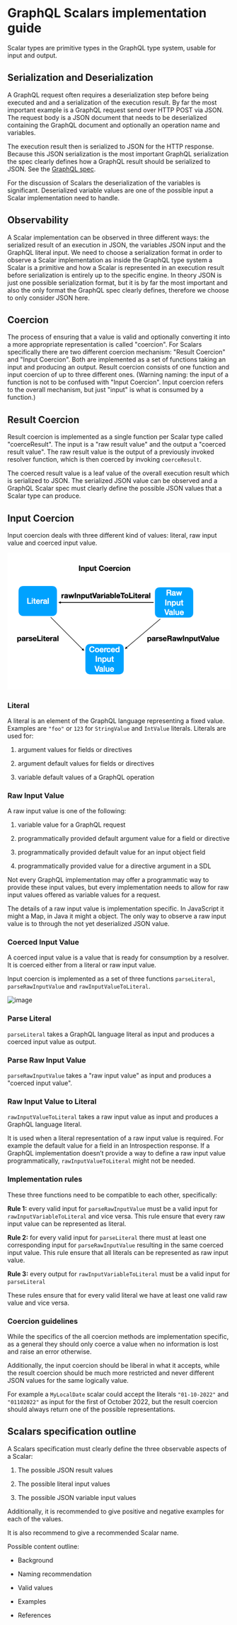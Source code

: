 # GraphQL Scalars implementation guide

Scalar types are primitive types in the GraphQL type system, usable for input
and output.

## Serialization and Deserialization

A GraphQL request often requires a deserialization step before being executed
and and a serialization of the execution result. By far the most important
example is a GraphQL request send over HTTP POST via JSON. The request body is a
JSON document that needs to be deserialized containing the GraphQL document and
optionally an operation name and variables.

The execution result then is serialized to JSON for the HTTP response. Because
this JSON serialization is the most important GraphQL serialization the spec
clearly defines how a GraphQL result should be serialized to JSON. See the
[GraphQL spec](https://spec.graphql.org/draft/#sec-Serialization-Format).

For the discussion of Scalars the deserialization of the variables is
significant. Deserialized variable values are one of the possible input a Scalar
implementation need to handle.

## Observability

A Scalar implementation can be observed in three different ways: the serialized
result of an execution in JSON, the variables JSON input and the GraphQL literal
input. We need to choose a serialization format in order to observe a Scalar
implementation as inside the GraphQL type system a Scalar is a primitive and how
a Scalar is represented in an execution result before serialization is entirely
up to the specific engine. In theory JSON is just one possible serialization
format, but it is by far the most important and also the only format the GraphQL
spec clearly defines, therefore we choose to only consider JSON here.

## Coercion

The process of ensuring that a value is valid and optionally converting it into
a more appropriate representation is called "coercion". For Scalars specifically
there are two different coercion mechanism: "Result Coercion" and "Input
Coercion". Both are implemented as a set of functions taking an input and
producing an output. Result coercion consists of one function and input coercion
of up to three different ones. (Warning naming: the input of a function is not
to be confused with "Input Coercion". Input coercion refers to the overall
mechanism, but just "input" is what is consumed by a function.)

## Result Coercion

Result coercion is implemented as a single function per Scalar type called
"coerceResult". The input is a "raw result value" and the output a "coerced
result value". The raw result value is the output of a previously invoked
resolver function, which is then coerced by invoking `coerceResult`.

The coerced result value is a leaf value of the overall execution result which
is serialized to JSON. The serialized JSON value can be observed and a GraphQL
Scalar spec must clearly define the possible JSON values that a Scalar type can
produce.

## Input Coercion

Input coercion deals with three different kind of values: literal, raw input
value and coerced input value.

![Input Coercion](input-coercion.png)

### Literal

A literal is an element of the GraphQL language representing a fixed value.
Examples are `"foo"` or `123` for `StringValue` and `IntValue` literals.
Literals are used for:

1. argument values for fields or directives

1. argument default values for fields or directives

1. variable default values of a GraphQL operation

### Raw Input Value

A raw input value is one of the following:

1. variable value for a GraphQL request

1. programmatically provided default argument value for a field or directive

1. programmatically provided default value for an input object field

1. programmatically provided value for a directive argument in a SDL

Not every GraphQL implementation may offer a programmatic way to provide these
input values, but every implementation needs to allow for raw input values
offered as variable values for a request.

The details of a raw input value is implementation specific. In JavaScript it
might a Map, in Java it might a object. The only way to observe a raw input
value is to through the not yet deserialized JSON value.

### Coerced Input Value

A coerced input value is a value that is ready for consumption by a resolver. It
is coerced either from a literal or raw input value.

Input coercion is implemented as a set of three functions `parseLiteral`,
`parseRawInputValue` and `rawInputValueToLiteral`.

![image](Coercion.png)

### Parse Literal

`parseLiteral` takes a GraphQL language literal as input and produces a coerced
input value as output.

### Parse Raw Input Value

`parseRawInputValue` takes a "raw input value" as input and produces a "coerced
input value".

### Raw Input Value to Literal

`rawInputValueToLiteral` takes a raw input value as input and produces a GraphQL
language literal.

It is used when a literal representation of a raw input value is required. For
example the default value for a field in an Introspection response. If a GraphQL
implementation doesn’t provide a way to define a raw input value
programmatically, `rawInputValueToLiteral` might not be needed.

### Implementation rules

These three functions need to be compatible to each other, specifically:

**Rule 1:** every valid input for `parseRawInputValue` must be a valid input for
`rawInputVariableToLiteral` and vice versa. This rule ensure that every raw
input value can be represented as literal.

**Rule 2:** for every valid input for `parseLiteral` there must at least one
corresponding input for `parseRawInputValue` resulting in the same coerced input
value. This rule ensure that all literals can be represented as raw input value.

**Rule 3:** every output for `rawInputVariableToLiteral` must be a valid input
for `parseLiteral`

These rules ensure that for every valid literal we have at least one valid raw
value and vice versa.

### Coercion guidelines

While the specifics of the all coercion methods are implementation specific, as
a general they should only coerce a value when no information is lost and raise
an error otherwise.

Additionally, the input coercion should be liberal in what it accepts, while the
result coercion should be much more restricted and never different JSON values
for the same logically value.

For example a `MyLocalDate` scalar could accept the literals `"01-10-2022"` and
`"01102022"` as input for the first of October 2022, but the result coercion
should always return one of the possible representations.

## Scalars specification outline

A Scalars specification must clearly define the three observable aspects of a
Scalar:

1. The possible JSON result values

1. The possible literal input values

1. The possible JSON variable input values

Additionally, it is recommended to give positive and negative examples for each
of the values.

It is also recommend to give a recommended Scalar name.

Possible content outline:

- Background

- Naming recommendation

- Valid values

- Examples

- References

